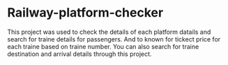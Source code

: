 # Railway-platform-checker
This project was used to check the details of each platform datails and search for traine details for passengers.
And to known for tickect price for each traine based on traine number.
You can also search for traine destination and arrival details through this project.

